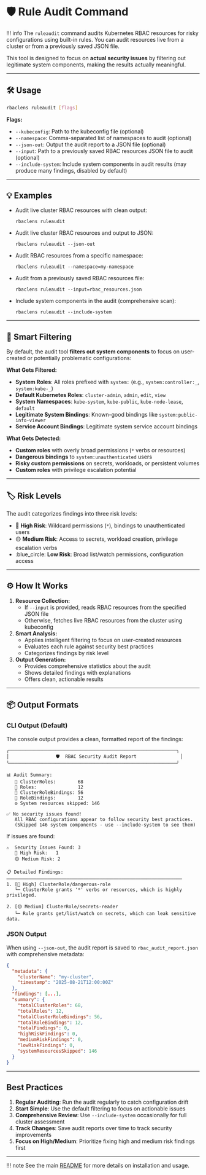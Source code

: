 # :shield: Rule Audit Command

!!! info
    The `ruleaudit` command audits Kubernetes RBAC resources for risky configurations using built-in rules. You can audit resources live from a cluster or from a previously saved JSON file.

This tool is designed to focus on **actual security issues** by filtering out legitimate system components, making the results actually meaningful.

---

## :hammer_and_wrench: Usage

```sh
rbaclens ruleaudit [flags]
```

**Flags:**

- `--kubeconfig`: Path to the kubeconfig file (optional)
- `--namespace`: Comma-separated list of namespaces to audit (optional)
- `--json-out`: Output the audit report to a JSON file (optional)
- `--input`: Path to a previously saved RBAC resources JSON file to audit (optional)
- `--include-system`: Include system components in audit results (may produce many findings, disabled by default)

---

## :bulb: Examples

- Audit live cluster RBAC resources with clean output:

  ```
  rbaclens ruleaudit
  ```

- Audit live cluster RBAC resources and output to JSON:

  ```
  rbaclens ruleaudit --json-out
  ```

- Audit RBAC resources from a specific namespace:

  ```
  rbaclens ruleaudit --namespace=my-namespace
  ```

- Audit from a previously saved RBAC resources file:

  ```
  rbaclens ruleaudit --input=rbac_resources.json
  ```

- Include system components in the audit (comprehensive scan):

  ```
  rbaclens ruleaudit --include-system
  ```

---

## :brain: Smart Filtering

By default, the audit tool **filters out system components** to focus on user-created or potentially problematic configurations:

**What Gets Filtered:**

- **System Roles**: All roles prefixed with `system:` (e.g., `system:controller:_`, `system:kube-_`)
- **Default Kubernetes Roles**: `cluster-admin`, `admin`, `edit`, `view`
- **System Namespaces**: `kube-system`, `kube-public`, `kube-node-lease`, `default`
- **Legitimate System Bindings**: Known-good bindings like `system:public-info-viewer`
- **Service Account Bindings**: Legitimate system service account bindings

**What Gets Detected:**

- **Custom roles** with overly broad permissions (`*` verbs or resources)
- **Dangerous bindings** to `system:unauthenticated` users
- **Risky custom permissions** on secrets, workloads, or persistent volumes
- **Custom roles** with privilege escalation potential

---

## :label: Risk Levels

The audit categorizes findings into three risk levels:

- :red_circle: **High Risk**: Wildcard permissions (`*`), bindings to unauthenticated users
- :yellow_circle: **Medium Risk**: Access to secrets, workload creation, privilege escalation verbs
- :blue_circle: **Low Risk**: Broad list/watch permissions, configuration access

---

## :gear: How It Works

1. **Resource Collection:**
   - If `--input` is provided, reads RBAC resources from the specified JSON file
   - Otherwise, fetches live RBAC resources from the cluster using kubeconfig
2. **Smart Analysis:**
   - Applies intelligent filtering to focus on user-created resources
   - Evaluates each rule against security best practices
   - Categorizes findings by risk level
3. **Output Generation:**
   - Provides comprehensive statistics about the audit
   - Shows detailed findings with explanations
   - Offers clean, actionable results

---

## :package: Output Formats

### CLI Output (Default)

The console output provides a clean, formatted report of the findings:

```
╭─────────────────────────────────────────────────────────────╮
│                 🛡️  RBAC Security Audit Report                │
╰─────────────────────────────────────────────────────────────╯

📊 Audit Summary:
   🔗 ClusterRoles:        68
   🔗 Roles:               12
   🔗 ClusterRoleBindings: 56
   🔗 RoleBindings:        12
   ⚙️ System resources skipped: 146

✅ No security issues found!
   All RBAC configurations appear to follow security best practices.
   (Skipped 146 system components - use --include-system to see them)
```

If issues are found:

```
⚠️  Security Issues Found: 3
   🔴 High Risk:   1
   🟡 Medium Risk: 2

📋 Detailed Findings:
────────────────────────────────────────────────────────────────
1. [🔴 High] ClusterRole/dangerous-role
   └─ ClusterRole grants '*' verbs or resources, which is highly privileged.

2. [🟡 Medium] ClusterRole/secrets-reader
   └─ Rule grants get/list/watch on secrets, which can leak sensitive data.
```

### JSON Output

When using `--json-out`, the audit report is saved to `rbac_audit_report.json` with comprehensive metadata:

```json
{
  "metadata": {
    "clusterName": "my-cluster",
    "timestamp": "2025-08-21T12:00:00Z"
  },
  "findings": [...],
  "summary": {
    "totalClusterRoles": 68,
    "totalRoles": 12,
    "totalClusterRoleBindings": 56,
    "totalRoleBindings": 12,
    "totalFindings": 0,
    "highRiskFindings": 0,
    "mediumRiskFindings": 0,
    "lowRiskFindings": 0,
    "systemResourcesSkipped": 146
  }
}
```

---

## Best Practices

1. **Regular Auditing**: Run the audit regularly to catch configuration drift
2. **Start Simple**: Use the default filtering to focus on actionable issues
3. **Comprehensive Review**: Use `--include-system` occasionally for full cluster assessment
4. **Track Changes**: Save audit reports over time to track security improvements
5. **Focus on High/Medium**: Prioritize fixing high and medium risk findings first

---

!!! note
    See the main [README](https://github.com/flushthemoney/RBACLens#readme) for more details on installation and usage.
